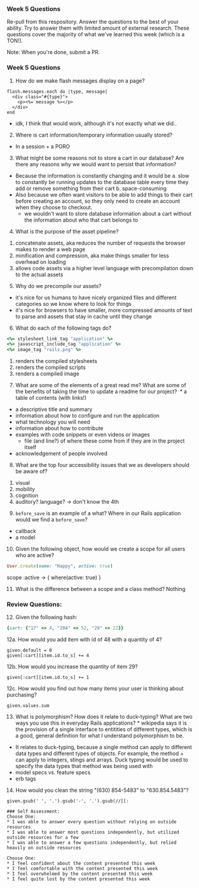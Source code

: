 ### Week 5 Questions

Re-pull from this respository. Answer the questions to the best of your ability. Try to answer them with limited amount of external research. These questions cover the majority of what we've learned this week (which is a TON!). 

Note: When you're done, submit a PR. 

### Week 5 Questions
1. How do we make flash messages display on a page?
```
flash.messages.each do |type, message|
  <div class="#{type}">
    <p><%= message %></p>
  </div>
end
```

* idk, I think that would work, although it's not exactly what we did..

2. Where is cart information/temporary information usually stored?
* In a session + a PORO

3. What might be some reasons not to store a cart in our database? Are there any reasons why we would want to persist that information?
* Because the information is constantly changing and it would be 
  a. slow to constantly be running updates to the database table every time they add or remove something from their cart
  b. space-consuming
* Also because we often want visitors to be able to add things to their cart before creating an account, so they only need to create an account when they choose to checkout.
  * we wouldn't want to store database information about a cart without the information about who that cart belongs to
  
4. What is the purpose of the asset pipeline?
  1) concatenate assets, aka reduces the number of requests the browser makes to render a web page
  2) minification and compression, aka make things smaller for less overhead on loading
  3) allows code assets via a higher level language with precompilation down to the actual assets

5. Why do we precompile our assets?
* it's nice for us humans to have nicely organized files and different categories so we know where to look for things
* it's nice for browsers to have smaller, more compressed amounts of text to parse and assets that stay in cache until they change

6. What do each of the following tags do?

```ruby 
<%= stylesheet_link_tag "application" %>
<%= javascript_include_tag "application" %>
<%= image_tag "rails.png" %>
```
  1) renders the compiled stylesheets
  2) renders the compiled scripts
  3) renders a compiled image 
  
7. What are some of the elements of a great read me? What are some of the benefits of taking the time to update a readme for our project?
  * a table of contents (with links!)
  * a descriptive title and summary
  * information about how to configure and run the application
  * what technology you will need
  * information about how to contribute
  * examples with code snippets or even videos or images
    * file (and line?) of where these come from if they are in the project itself
  * acknowledgement of people involved

8. What are the top four accessibility issues that we as developers should be aware of?
1) visual
2) mobility
3) cognition
4) auditory? language? -> don't know the 4th

9. `before_save` is an example of a what? Where in our Rails application would we find a `before_save`?
* callback
* a model

10. Given the following object, how would we create a scope for all users who are active?

```ruby 
User.create(name: "Happy", active: true)
```
scope :active -> { where(active: true) }

11. What is the difference between a scope and a class method?
Nothing

### Review Questions:  
12. Given the following hash:  

```ruby
{cart: {"17" => 4, "204" => 52, "29" => 22}}
```

  12a. How would you add item with id of 48 with a quantity of 4?  
  
  ```
  given.default = 0
  given[:cart][item.id.to_s] += 4
  ```
  
  12b. How would you increase the quantity of item 29?  
  
  ```
  given[:cart][item.id.to_s] += 1
  ```
  12c. How would you find out how many items your user is thinking about purchasing?   
  ```
  given.values.sum
  ```
  
13. What is polymorphism? How does it relate to duck-typing? What are two ways you use this in everyday Rails applications?  * wikipedia says it is the provision of a single interface to entitities of different types, which is a good, general definition for what I understand polymorphism to be.
* It relates to duck-typing, because a single method can apply to different data types and different types of objects. For example, the method + can apply to integers, stings and arrays. Duck typing would be used to specify the data types that method was being used with
* model specs vs. feature specs 
* erb tags

14. How would you clean the string "(630) 854-5483" to "630.854.5483"?  
```
given.gsub(' ', '.').gsub('-', '.').gsub(//[[:

### Self Assessment:
Choose One:
* I was able to answer every question without relying on outside resources
* I was able to answer most questions independently, but utilized outside resources for a few
* I was able to answer a few questions independently, but relied heavily on outside resources 

Choose One:
* I feel confident about the content presented this week
* I feel comfortable with the content presented this week
* I feel overwhelmed by the content presented this week
* I feel quite lost by the content presented this week
